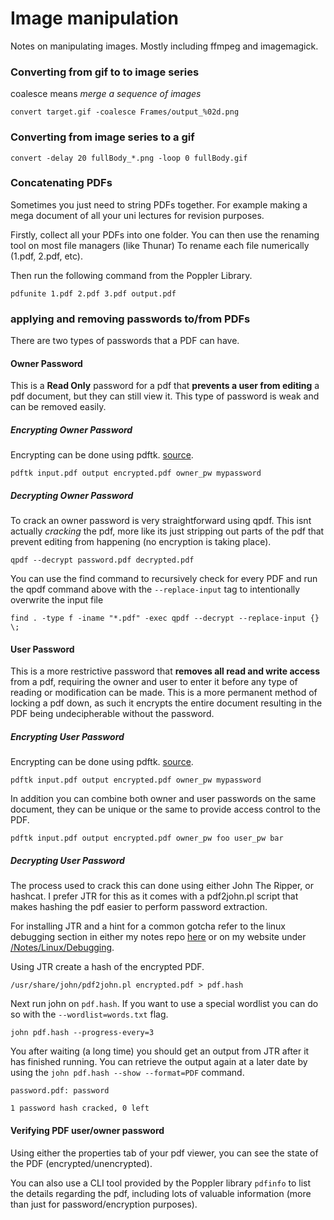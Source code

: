 # Image manipulation

Notes on manipulating images. Mostly including ffmpeg and imagemagick.

### Converting from gif to to image series

coalesce means *merge a sequence of images*

```none
convert target.gif -coalesce Frames/output_%02d.png
```

### Converting from image series to a gif

```none
convert -delay 20 fullBody_*.png -loop 0 fullBody.gif
```

### Concatenating PDFs

Sometimes you just need to string PDFs together. For example making a mega document of all your uni lectures for revision purposes.

Firstly, collect all your PDFs into one folder. You can then use the renaming tool on most file managers (like Thunar) To rename each file numerically (1.pdf, 2.pdf, etc).

Then run the following command from the Poppler Library.

```none
pdfunite 1.pdf 2.pdf 3.pdf output.pdf
```

### applying and removing passwords to/from PDFs

There are two types of passwords that a PDF can have.

#### Owner Password

This is a **Read Only** password for a pdf that **prevents a user from editing** a pdf document, but they can still view it. This type of password is weak and can be removed easily.

##### Encrypting Owner Password

Encrypting can be done using pdftk. [source](https://www.pdflabs.com/docs/pdftk-cli-examples/).

```none
pdftk input.pdf output encrypted.pdf owner_pw mypassword
```

##### Decrypting Owner Password

To crack an owner password is very straightforward using qpdf. This isnt actually *cracking* the pdf, more like its just stripping out parts of the pdf that prevent editing from happening (no encryption is taking place).

```none
qpdf --decrypt password.pdf decrypted.pdf
```

You can use the find command to recursively check for every PDF and run the qpdf command above with the `--replace-input` tag to intentionally overwrite the input file

```none
find . -type f -iname "*.pdf" -exec qpdf --decrypt --replace-input {} \;
```

#### User Password

This is a more restrictive password that **removes all read and write access** from a pdf, requiring the owner and user to enter it before any type of reading or modification can be made. This is a more permanent method of locking a pdf down, as such it encrypts the entire document resulting in the PDF being undecipherable without the password.

##### Encrypting User Password

Encrypting can be done using pdftk. [source](https://www.pdflabs.com/docs/pdftk-cli-examples/).

```none
pdftk input.pdf output encrypted.pdf owner_pw mypassword
```

In addition you can combine both owner and user passwords on the same document, they can be unique or the same to provide access control to the PDF.

```none
pdftk input.pdf output encrypted.pdf owner_pw foo user_pw bar
```

##### Decrypting User Password

The process used to crack this can done using either John The Ripper, or hashcat. I prefer JTR for this as it comes with a pdf2john.pl script that makes hashing the pdf easier to perform password extraction.

For installing JTR and a hint for a common gotcha refer to the linux debugging section in either my notes repo [here](https://github.com/RolandWarburton/knowledge/blob/master/Linux/Debugging.md#setting-up-john-the-ripper-in-arch) or on my website under [/Notes/Linux/Debugging](/Notes/Linux/Debugging).

Using JTR create a hash of the encrypted PDF.

```none
/usr/share/john/pdf2john.pl encrypted.pdf > pdf.hash
```

Next run john on `pdf.hash`. If you want to use a special wordlist you can do so with the `--wordlist=words.txt` flag.

```none
john pdf.hash --progress-every=3
```

You after waiting (a long time) you should get an output from JTR after it has finished running. You can retrieve the output again at a later date by using the `john pdf.hash --show --format=PDF` command.

```none
password.pdf: password

1 password hash cracked, 0 left
```

#### Verifying PDF user/owner password

Using either the properties tab of your pdf viewer, you can see the state of the PDF (encrypted/unencrypted).

You can also use a CLI tool provided by the Poppler library `pdfinfo` to list the details regarding the pdf, including lots of valuable information (more than just for password/encryption purposes).
